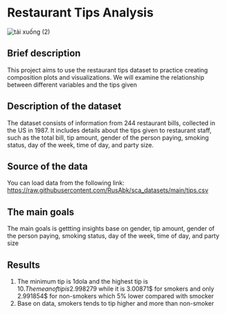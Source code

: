 # Restaurant Tips Analysis

![tải xuống (2)](https://github.com/user-attachments/assets/991197b5-db59-451a-bf43-7f7d417fb701)

## Brief description
This project aims to use the restaurant tips dataset to practice creating composition plots and visualizations. We will examine the relationship between different variables and the tips given
## Description of the dataset
The dataset consists of information from 244 restaurant bills, collected in the US in 1987.
It includes details about the tips given to restaurant staff, such as the total bill, tip amount, gender of the person paying, smoking status, day of the week, time of day, and party size.
## Source of the data
You can load data from the following link: https://raw.githubusercontent.com/RusAbk/sca_datasets/main/tips.csv
## The main goals
The main goals is gettting insights base on gender, tip amount, gender of the person paying, smoking status, day of the week, time of day, and party size
## Results
1. The minimum tip is 1dola and the highest tip is 10$. The mean of tip is 2.998279$ while it is 3.00871$  for smokers and only 2.991854$ for non-smokers which 5% lower compared with smocker
2. Base on data, smokers tends to tip higher and more than non-smoker
